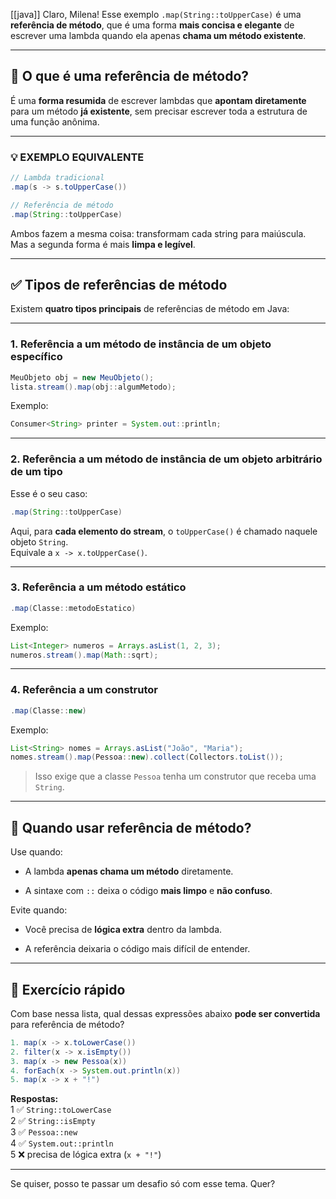[[java]]
Claro, Milena! Esse exemplo `.map(String::toUpperCase)` é uma **referência de método**, que é uma forma **mais concisa e elegante** de escrever uma lambda quando ela apenas **chama um método existente**.

---

## 📌 O que é uma **referência de método**?

É uma **forma resumida** de escrever lambdas que **apontam diretamente** para um método **já existente**, sem precisar escrever toda a estrutura de uma função anônima.

---

### 💡 EXEMPLO EQUIVALENTE

```java
// Lambda tradicional
.map(s -> s.toUpperCase())

// Referência de método
.map(String::toUpperCase)
```

Ambos fazem a mesma coisa: transformam cada string para maiúscula. Mas a segunda forma é mais **limpa e legível**.

---

## ✅ Tipos de referências de método

Existem **quatro tipos principais** de referências de método em Java:

---

### 1. **Referência a um método de instância de um objeto específico**

```java
MeuObjeto obj = new MeuObjeto();
lista.stream().map(obj::algumMetodo);
```

Exemplo:

```java
Consumer<String> printer = System.out::println;
```

---

### 2. **Referência a um método de instância de um objeto arbitrário de um tipo**

Esse é o seu caso:

```java
.map(String::toUpperCase)
```

Aqui, para **cada elemento do stream**, o `toUpperCase()` é chamado naquele objeto `String`.  
Equivale a `x -> x.toUpperCase()`.

---

### 3. **Referência a um método estático**

```java
.map(Classe::metodoEstatico)
```

Exemplo:

```java
List<Integer> numeros = Arrays.asList(1, 2, 3);
numeros.stream().map(Math::sqrt);
```

---

### 4. **Referência a um construtor**

```java
.map(Classe::new)
```

Exemplo:

```java
List<String> nomes = Arrays.asList("João", "Maria");
nomes.stream().map(Pessoa::new).collect(Collectors.toList());
```

> Isso exige que a classe `Pessoa` tenha um construtor que receba uma `String`.

---

## 🤔 Quando usar referência de método?

Use quando:

- A lambda **apenas chama um método** diretamente.
    
- A sintaxe com `::` deixa o código **mais limpo** e **não confuso**.
    

Evite quando:

- Você precisa de **lógica extra** dentro da lambda.
    
- A referência deixaria o código mais difícil de entender.
    

---

## 🎯 Exercício rápido

Com base nessa lista, qual dessas expressões abaixo **pode ser convertida** para referência de método?

```java
1. map(x -> x.toLowerCase())
2. filter(x -> x.isEmpty())
3. map(x -> new Pessoa(x))
4. forEach(x -> System.out.println(x))
5. map(x -> x + "!")
```

**Respostas:**  
1 ✅ `String::toLowerCase`  
2 ✅ `String::isEmpty`  
3 ✅ `Pessoa::new`  
4 ✅ `System.out::println`  
5 ❌ precisa de lógica extra (`x + "!"`)

---

Se quiser, posso te passar um desafio só com esse tema. Quer?